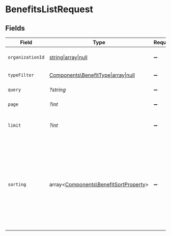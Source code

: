 # BenefitsListRequest


## Fields

| Field                                                                                                                                                                   | Type                                                                                                                                                                    | Required                                                                                                                                                                | Description                                                                                                                                                             |
| ----------------------------------------------------------------------------------------------------------------------------------------------------------------------- | ----------------------------------------------------------------------------------------------------------------------------------------------------------------------- | ----------------------------------------------------------------------------------------------------------------------------------------------------------------------- | ----------------------------------------------------------------------------------------------------------------------------------------------------------------------- |
| `organizationId`                                                                                                                                                        | [string\|array\|null](../../Models/Operations/QueryParamOrganizationIDFilter.md)                                                                                        | :heavy_minus_sign:                                                                                                                                                      | Filter by organization ID.                                                                                                                                              |
| `typeFilter`                                                                                                                                                            | [Components\BenefitType\|array\|null](../../Models/Operations/BenefitTypeFilter.md)                                                                                     | :heavy_minus_sign:                                                                                                                                                      | Filter by benefit type.                                                                                                                                                 |
| `query`                                                                                                                                                                 | *?string*                                                                                                                                                               | :heavy_minus_sign:                                                                                                                                                      | Filter by description.                                                                                                                                                  |
| `page`                                                                                                                                                                  | *?int*                                                                                                                                                                  | :heavy_minus_sign:                                                                                                                                                      | Page number, defaults to 1.                                                                                                                                             |
| `limit`                                                                                                                                                                 | *?int*                                                                                                                                                                  | :heavy_minus_sign:                                                                                                                                                      | Size of a page, defaults to 10. Maximum is 100.                                                                                                                         |
| `sorting`                                                                                                                                                               | array<[Components\BenefitSortProperty](../../Models/Components/BenefitSortProperty.md)>                                                                                 | :heavy_minus_sign:                                                                                                                                                      | Sorting criterion. Several criteria can be used simultaneously and will be applied in order. Add a minus sign `-` before the criteria name to sort by descending order. |